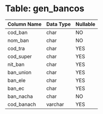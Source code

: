 # Table: gen_bancos

| Column Name | Data Type | Nullable |
|-------------|-----------|----------|
| cod_ban | char | NO |
| nom_ban | char | NO |
| cod_tra | char | YES |
| cod_super | char | YES |
| nit_ban | char | YES |
| ban_union | char | YES |
| ban_ele | char | YES |
| ban_ec | char | YES |
| ban_nacha | char | NO |
| cod_banach | varchar | YES |
